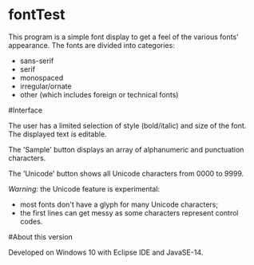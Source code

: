 # fontTest
This program is a simple font display to get a feel of the various fonts' appearance.
The fonts are divided into categories:
- sans-serif
- serif
- monospaced
- irregular/ornate
- other (which includes foreign or technical fonts)

#Interface

The user has a limited selection of style (bold/italic) and size of the font.
The displayed text is editable.

The 'Sample' button displays an array of alphanumeric and punctuation characters.

The 'Unicode' button shows all Unicode characters from 0000 to 9999.

*Warning:* the Unicode feature is experimental:
- most fonts don't have a glyph for many Unicode characters;
- the first lines can get messy as some characters represent control codes.

#About this version

Developed on Windows 10 with Eclipse IDE and JavaSE-14.
